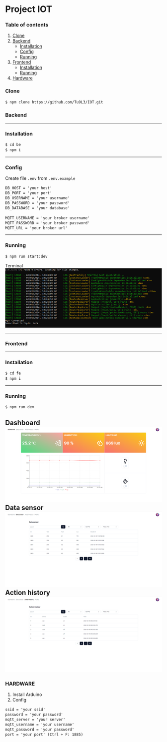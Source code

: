# Project IOT
### Table of contents

1. [Clone](#clone)
2. [Backend](#backend)
    - [Installation](#installation)
    - [Config](#config)
    - [Running](#running)
3. [Frontend](#frontend)
    - [Installation](#installation-1)
    - [Running](#running-1)
4. [Hardware](#hardware)

### Clone

```bash
$ npm clone https://github.com/Tu9L3/IOT.git
```

### Backend

---
### Installation
```bash
$ cd be
$ npm i
```
---
### Config
Create file `.env` from `.env.example`
```
DB_HOST = 'your host'
DB_PORT = 'your port'
DB_USERNAME = 'your username'
DB_PASSWORD = 'your password'
DB_DATABASE = 'your database'

MQTT_USERNAME = 'your broker username'
MQTT_PASSWORD = 'your broker password'
MQTT_URL = 'your broker url'
```

---
### Running
```bash
$ npm run start:dev
```
Terminal
![img_3.png](img_3.png)

---
### Frontend

---
### Installation
```bash
$ cd fe
$ npm i
```

---
### Running
```bash
$ npm run dev
```
Dashboard
![img.png](img.png)
Data sensor
![img_1.png](img_1.png)
Action history
![img_2.png](img_2.png)
---
### HARDWARE
1. Install Arduino
2. Config


```
ssid = 'your ssid'
password = 'your password'
mqtt_server = 'your server'
mqtt_username = 'your username'
mqtt_password = 'your password'
port = 'your port' (Ctrl + F: 1885)
```